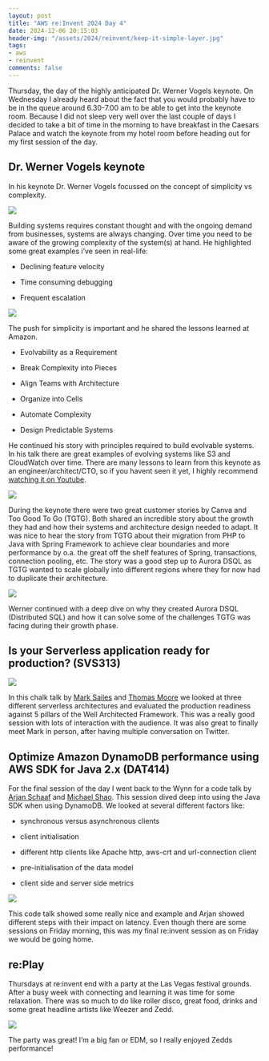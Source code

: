 ```yaml
---
layout: post
title: "AWS re:Invent 2024 Day 4"
date: 2024-12-06 20:15:03
header-img: "/assets/2024/reinvent/keep-it-simple-layer.jpg"
tags:
- aws
- reinvent
comments: false
---
```


Thursday, the day of the highly anticipated Dr. Werner Vogels keynote. On Wednesday I already heard about the fact that you would probably have to be in the queue around 6.30-7.00 am to be able to get into the keynote room. Because I did not sleep very well over the last couple of days I decided to take a bit of time in the morning to have breakfast in the Caesars Palace and watch the keynote from my hotel room before heading out for my first session of the day.

## Dr. Werner Vogels keynote

In his keynote Dr. Werner Vogels focussed on the concept of simplicity vs complexity.

![](https://cdn.hashnode.com/res/hashnode/image/upload/v1733759162831/462da8ca-ce43-439e-bbba-c2b8467d1be6.png)

Building systems requires constant thought and with the ongoing demand from businesses, systems are always changing. Over time you need to be aware of the growing complexity of the system(s) at hand. He highlighted some great examples i’ve seen in real-life:

* Declining feature velocity
    
* Time consuming debugging
    
* Frequent escalation
    

![](https://cdn.hashnode.com/res/hashnode/image/upload/v1733759261340/6e9c0c86-886f-407a-bece-8a8e5fa1c47b.png)

The push for simplicity is important and he shared the lessons learned at Amazon.

* Evolvability as a Requirement
    
* Break Complexity into Pieces
    
* Align Teams with Architecture
    
* Organize into Cells
    
* Automate Complexity
    
* Design Predictable Systems
    

He continued his story with principles required to build evolvable systems. In his talk there are great examples of evolving systems like S3 and CloudWatch over time. There are many lessons to learn from this keynote as an engineer/architect/CTO, so if you havent seen it yet, I highly recommend [watching it on Youtube](https://www.youtube.com/watch?v=aim5x73crbM).

![](https://cdn.hashnode.com/res/hashnode/image/upload/v1733759600130/b9dd6e59-af3a-4df3-8541-fde3ce1971a0.png)

During the keynote there were two great customer stories by Canva and Too Good To Go (TGTG). Both shared an incredible story about the growth they had and how their systems and architecture design needed to adapt. It was nice to hear the story from TGTG about their migration from PHP to Java with Spring Framework to achieve clear boundaries and more performance by o.a. the great off the shelf features of Spring, transactions, connection pooling, etc. The story was a good step up to Aurora DSQL as TGTG wanted to scale globally into different regions where they for now had to duplicate their architecture.

![](https://cdn.hashnode.com/res/hashnode/image/upload/v1733760283585/225375b8-d98d-4a87-8082-4823d0c7f836.png)

Werner continued with a deep dive on why they created Aurora DSQL (Distributed SQL) and how it can solve some of the challenges TGTG was facing during their growth phase.

## Is your Serverless application ready for production? (SVS313)

![](https://cdn.hashnode.com/res/hashnode/image/upload/v1733760668271/8ae9961e-de7e-4157-9daa-8b25eef7f8aa.jpeg)

In this chalk talk by [Mark Sailes](https://sailes.co.uk) and [Thomas Moore](https://tmmr.uk) we looked at three different serverless architectures and evaluated the production readiness against 5 pillars of the Well Architected Framework. This was a really good session with lots of interaction with the audience. It was also great to finally meet Mark in person, after having multiple conversation on Twitter.

## Optimize Amazon DynamoDB performance using AWS SDK for Java 2.x (DAT414)

For the final session of the day I went back to the Wynn for a code talk by [Arjan Schaaf](https://x.com/arjanschaaf) and [Michael Shao](https://michaelshao.com/). This session dived deep into using the Java SDK when using DynamoDB. We looked at several different factors like:

* synchronous versus asynchronous clients
    
* client initialisation
    
* different http clients like Apache http, aws-crt and url-connection client
    
* pre-initialisation of the data model
    
* client side and server side metrics
    

![](https://cdn.hashnode.com/res/hashnode/image/upload/v1733769027007/86d4dfcc-ba9e-465f-907e-5a61e01e56f2.jpeg)

This code talk showed some really nice and example and Arjan showed different steps with their impact on latency. Even though there are some sessions on Friday morning, this was my final re:invent session as on Friday we would be going home.

## re:Play

Thursdays at re:invent end with a party at the Las Vegas festival grounds. After a busy week with connecting and learning it was time for some relaxation. There was so much to do like roller disco, great food, drinks and some great headline artists like Weezer and Zedd.

![](https://cdn.hashnode.com/res/hashnode/image/upload/v1733769292063/b98bb515-9b78-4de1-a4d5-eef995200e96.jpeg)

The party was great! I’m a big fan or EDM, so I really enjoyed Zedds performance!

